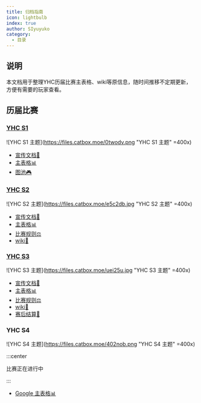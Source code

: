 ```yaml
---
title: 归档指南
icon: lightbulb
index: true
author: SIyuyuko
category:
  - 目录
---
```

## 说明

本文档用于整理YHC历届比赛主表格、wiki等原信息，随时间推移不定期更新，方便有需要的玩家查看。

## 历届比赛

### [YHC S1](S1/README.md)

![YHC S1 主题](https://files.catbox.moe/0twodv.png "YHC S1 主题" =400x)

- [宣传文档📜](https://docs.qq.com/doc/DUkJnR1BubEZWaXhM)
- [主表格📊](https://docs.qq.com/sheet/DUlVlcG54R0hIaUlk)
- [图池🎮](https://docs.qq.com/sheet/DUnZaR3dxeWhDVWVO)

### [YHC S2](S2.md)

![YHC S2 主题](https://files.catbox.moe/e5c2db.jpg "YHC S2 主题" =400x)

- [宣传文档📜](https://docs.qq.com/doc/DUnpBUFlQcWR1ZWVa)
- [主表格📊](https://docs.qq.com/sheet/DUkhYRERQUWVTY2lE)
- [比赛规则⚖️](https://docs.qq.com/doc/DUnljdHlnUkNDYldx)
- [wiki📖](https://osu.ppy.sh/wiki/zh/Tournaments/YHC/2)

### [YHC S3](S3.md)

![YHC S3 主题](https://files.catbox.moe/uei25u.jpg "YHC S3 主题" =400x)

- [宣传文档📜](https://docs.qq.com/doc/DUnhsRlNKZmJrQUFI)
- [主表格📊](https://docs.qq.com/sheet/DUk9nQVFhaEVnU1hK)
- [比赛规则⚖️](https://docs.qq.com/doc/DUlVkUnpKU3JCV09m)
- [wiki📖](https://osu.ppy.sh/wiki/zh/Tournaments/YHC/3)
- [赛后结算💎](https://docs.qq.com/sheet/DUkxsTFlNaENSdVhl)

### YHC S4

![YHC S4 主题](https://files.catbox.moe/402nob.png "YHC S4 主题" =400x)

:::center

比赛正在进行中

:::

- [Google 主表格📊](https://docs.google.com/spreadsheets/d/1oVTPfvH2lGp8u6dwkY2lpsklN4SRexZWTvpK779iww4)
